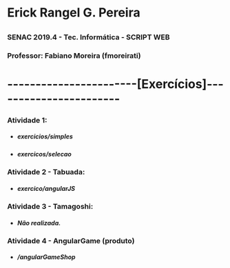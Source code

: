 # Erick Rangel G. Pereira
##
##
### SENAC 2019.4 - Tec. Informática - SCRIPT WEB
### Professor: Fabiano Moreira (fmoreirati)
##
##
##
# -----------------------[Exercícios]-----------------------
### Atividade 1:
- ##### exercicios/simples
- ##### exercicos/selecao

### Atividade 2 - Tabuada:
- ##### exercico/angularJS

### Atividade 3 - Tamagoshi:
- ##### Não realizada.

### Atividade 4 - AngularGame (produto)
- ##### /angularGameShop